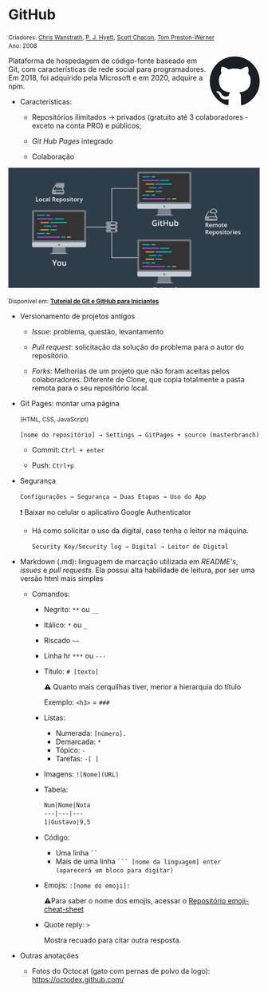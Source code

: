 # GitHub

<small>Criadores: <a href="https://github.com/defunkt">Chris Wanstrath</a>, <a href="https://github.com/pjhyett">P. J. Hyett</a>, <a href="https://github.com/schacon">Scott Chacon</a>, <a href="https://github.com/mojombo">Tom Preston-Werner</a> <br/>Ano: 2008</small>

<img src=".\Octocat.png" align="right" alt="Octocat.svg"  />Plataforma de hospedagem de código-fonte baseado em Git, com características de rede social para programadores. Em 2018, foi adquirido pela Microsoft e em 2020, adquire a npm. 

- Características:

  - Repositórios ilimitados → privados (gratuito até 3 colaboradores - exceto na conta PRO) e públicos;
  
  - *Git Hub Pages* integrado
  
  - Colaboração
  
    

<img src=".\repositories.jpg" alt="Repositories" />

<small>Disponível em: <a href="https://terminalroot.com.br/assets/img/cursos/git.jpg">**Tutorial de Git e GitHub para Iniciantes**</a></small>

- Versionamento de projetos antigos

  - *Issue*: problema, questão, levantamento

  - *Pull request*: solicitação da solução do problema para o autor do repositório.

  - *Forks*: Melhorias de um projeto que não foram aceitas pelos colaboradores. Diferente de Clone, que copia totalmente a pasta remota para o seu repositório local.

    

- Git Pages: montar uma página

  <small>(HTML, CSS, JavaScript)</small>

  `[nome do repositório] → Settings → GitPages + source (masterbranch)`

  - Commit: `Ctrl + enter`

  - Push: `Ctrl+p`

- Segurança

  `Configurações → Segurança → Duas Etapas → Uso do App`

  :exclamation: Baixar no celular o aplicativo Google Authenticator

  - Há como solicitar o uso da digital, caso tenha o leitor na máquina.

    `Security Key/Security log → Digital → Leitor de Digital`

- Markdown (.md): linguagem de marcação utilizada em *README's*, *issues* e *pull requests*. Ela possui alta habilidade de leitura, por ser uma versão html mais simples

  - Comandos:

    - Negrito: `**` ou `__`

    - Itálico: `*` ou `_`

    - Riscado `~~`

    - Linha hr `***` ou `---`

    - Título: `# [texto]`

      :warning: ​Quanto mais cerquilhas tiver, menor a hierarquia do título

      Exemplo: `<h3>` = `###` 

    - Listas:

      - Numerada: `[número]. ` 
      - Demarcada: `* `
      - Tópico: `- `
      - Tarefas: `-[ ]`

    - Imagens: `![Nome](URL)`

    - Tabela: 

      ```markdown
      Num|Nome|Nota 
      ---|---|---
      1|Gustavo|9,5
      ```

    - Código: 

      - Uma linha ` `` `
      - Mais de uma linha ` ``` [nome da linguagem] enter (aparecerá um bloco para digitar) `

    - Emojis: `:[nome do emoji]:`

      :warning:Para saber o nome dos emojis, acessar o [Repositório emoji-cheat-sheet](https://github.com/ikatyang/emoji-cheat-sheet) 

    - Quote reply: `>`

      Mostra recuado para citar outra resposta. 

    

- Outras anotações

  - Fotos do Octocat (gato com pernas de polvo da logo): https://octodex.github.com/

  



